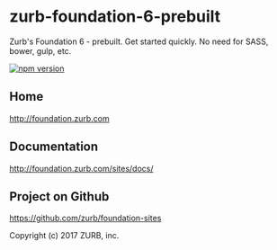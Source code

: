 # zurb-foundation-6-prebuilt
Zurb's Foundation 6 - prebuilt.  Get started quickly.  No need for SASS, bower, gulp, etc.

[![npm version](https://badge.fury.io/js/zurb-foundation-6-prebuilt.svg)](https://badge.fury.io/js/zurb-foundation-6-prebuilt)

## Home
http://foundation.zurb.com

## Documentation
http://foundation.zurb.com/sites/docs/

## Project on Github
https://github.com/zurb/foundation-sites

Copyright (c) 2017 ZURB, inc.